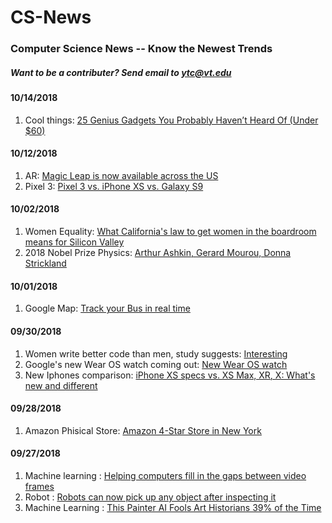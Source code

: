 # CS-News

### Computer Science News -- Know the Newest Trends
##### Want to be a contributer? Send email to ytc@vt.edu

#### 10/14/2018
1. Cool things:
   [25 Genius Gadgets You Probably Haven’t Heard Of (Under $60)](http://www.ceeny.com/sponsored/trending-gadgets-under-60/?gclid=EAIaIQobChMI4cLPl4yF3gIVBZ7ICh0Qkw0sEAEYASAAEgJVJfD_BwE)

#### 10/12/2018
1. AR:
   [Magic Leap is now available across the US](https://www.cnet.com/news/magic-leap-is-finally-available-in-more-us-cities/)
2. Pixel 3:
   [Pixel 3 vs. iPhone XS vs. Galaxy S9](https://www.cnet.com/news/pixel-3-vs-iphone-xs-vs-galaxy-s9/)

#### 10/02/2018
1. Women Equality:
   [What California's law to get women in the boardroom means for Silicon Valley](https://www.cnet.com/news/what-californias-law-to-get-women-in-the-boardroom-means-for-silicon-valley/)
2. 2018 Nobel Prize Physics:
   [Arthur Ashkin, Gerard Mourou, Donna Strickland](https://www.cnet.com/news/2018-nobel-prize-in-physics-jointly-awarded-to-trio-of-laser-physics-inventors/)

#### 10/01/2018
1. Google Map:
   [Track your Bus in real time](https://www.cnet.com/news/google-maps-adds-commute-tab-to-give-detailed-journey-info/)

#### 09/30/2018
1. Women write better code than men, study suggests:
   [Interesting](https://www.independent.co.uk/life-style/gadgets-and-tech/news/women-better-code-men-github-study-a6870836.html)
2. Google's new Wear OS watch coming out:
   [New Wear OS watch](https://www.cnet.com/news/googles-new-wearos-watch-update-is-here-and-its-surprisingly-good/)
3. New Iphones comparison:
   [iPhone XS specs vs. XS Max, XR, X: What's new and different](https://www.cnet.com/news/iphone-xs-specs-iphone-xs-max-iphone-xr-compared-iphone-x-what-is-new-and-different/)

#### 09/28/2018
1. Amazon Phisical Store:
   [Amazon 4-Star Store in New York](https://www.cnbc.com/2018/09/27/amazon-just-opened-its-4-star-store-in-new-york-heres-a-look.html)

#### 09/27/2018
1. Machine learning : 
   [Helping computers fill in the gaps between video frames](http://news.mit.edu/2018/machine-learning-video-activity-recognition-0914)
2. Robot : 
   [Robots can now pick up any object after inspecting it](http://news.mit.edu/2018/mit-csail-robots-can-pick-any-object-after-inspection-0910)
3. Machine Learning : 
   [This Painter AI Fools Art Historians 39% of the Time](https://www.youtube.com/watch?v=dyzn3Fmtw-E)
